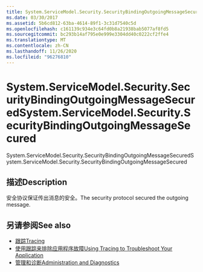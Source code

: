 ```yaml
---
title: System.ServiceModel.Security.SecurityBindingOutgoingMessageSecured
ms.date: 03/30/2017
ms.assetid: 5b6cd812-63ba-4614-89f1-3c31d7540c5d
ms.openlocfilehash: c161139c934e3c64fd0b8a21938bab5077af8fd5
ms.sourcegitcommit: bc293b14af795e0e999e3304dd40c0222cf2ffe4
ms.translationtype: MT
ms.contentlocale: zh-CN
ms.lasthandoff: 11/26/2020
ms.locfileid: "96276810"
---
```

# <a name="systemservicemodelsecuritysecuritybindingoutgoingmessagesecured"></a><span data-ttu-id="69279-102">System.ServiceModel.Security.SecurityBindingOutgoingMessageSecured</span><span class="sxs-lookup"><span data-stu-id="69279-102">System.ServiceModel.Security.SecurityBindingOutgoingMessageSecured</span></span>

<span data-ttu-id="69279-103">System.ServiceModel.Security.SecurityBindingOutgoingMessageSecured</span><span class="sxs-lookup"><span data-stu-id="69279-103">System.ServiceModel.Security.SecurityBindingOutgoingMessageSecured</span></span>  
  
## <a name="description"></a><span data-ttu-id="69279-104">描述</span><span class="sxs-lookup"><span data-stu-id="69279-104">Description</span></span>  

 <span data-ttu-id="69279-105">安全协议保证传出消息的安全。</span><span class="sxs-lookup"><span data-stu-id="69279-105">The security protocol secured the outgoing message.</span></span>  
  
## <a name="see-also"></a><span data-ttu-id="69279-106">另请参阅</span><span class="sxs-lookup"><span data-stu-id="69279-106">See also</span></span>

- [<span data-ttu-id="69279-107">跟踪</span><span class="sxs-lookup"><span data-stu-id="69279-107">Tracing</span></span>](index.md)
- [<span data-ttu-id="69279-108">使用跟踪来排除应用程序故障</span><span class="sxs-lookup"><span data-stu-id="69279-108">Using Tracing to Troubleshoot Your Application</span></span>](using-tracing-to-troubleshoot-your-application.md)
- [<span data-ttu-id="69279-109">管理和诊断</span><span class="sxs-lookup"><span data-stu-id="69279-109">Administration and Diagnostics</span></span>](../index.md)
